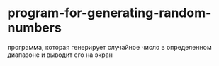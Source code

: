 # program-for-generating-random-numbers
программа, которая генерирует случайное число в определенном диапазоне и выводит его на экран
